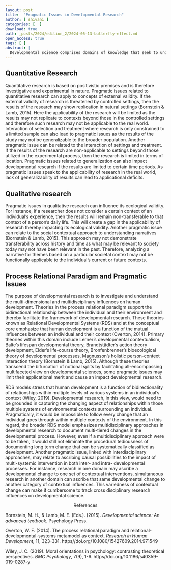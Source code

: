 ```yaml
---
layout: post
title:  "Pragmatic Issues in Developmental Research"
author: [ shivani ]
categories: [  ]
download: true
path: _posts/2024/edition_2/2024-05-13-butterfly-effect.md
open_access: true
tags: [ ]
abstract: |
  Developmental science comprises domains of knowledge that seek to understand and articulate inter- and intra- individual changes across the lifespan. As possibilities of seeking and knowing can vary, researchers, in context of a given data set, have often differed on the possibility of developmental occurrence. Initial concepts of development were based on mechanistic interpretations which separated phenomena as real and unreal. Contrary to the Cartesian notion, is the process relational paradigm which encompasses multiple ways and perspectives of understanding development (Bornstein & Lamb, 2015). Current developmental research comprises of quantitative, qualitative, and mixed method approaches to gain both observational and subjective understandings of theoretically based questions. The purpose of this paper is to highlight pragmatic issues related to aspects of developmental research and its implications on process relational paradigm. In context of this paper, pragmatic issues refer to concerns with generalizability, transferability, and subsequent applicability of developmental research in both quantitative, qualitative, and theoretical domains. 
---
```


## Quantitative Research         

Quantitative research is based on positivistic premises and is therefore investigative and experimental in nature. Pragmatic issues related to quantitative research can apply to concepts of external validity. If the external validity of research is threatened by controlled settings, then the results of the research may show replication in natural settings (Bornstein & Lamb, 2015). Here the applicability of the research will be limited as the results may not replicate to contexts beyond those in the controlled settings and therefore such research may not be applicable to the real world.  Interaction of selection and treatment where research is only constrained to a limited sample can also lead to pragmatic issues as the results of the study may not be generalizable to the broader population. Another pragmatic issue can be related to the interaction of settings and treatment. If the results of the research are non-applicable to settings beyond those utilized in the experimental process, then the research is limited in terms of location. Pragmatic issues related to generalization can also impact developmental research if the results are limited to certain time periods. As pragmatic issues speak to the applicability of research in the real world, lack of generalizability of results can lead to applicational deficits.

## Qualitative research

Pragmatic issues in qualitative research can influence its ecological validity. For instance, if a researcher does not consider a certain context of an individual’s experience, then the results will remain non-transferable to that context of a person’s daily life. This will create a gap in the applicability of research thereby impacting its ecological validity. Another pragmatic issue can relate to the social contextual approach to understanding narratives (Bornstein & Lamb, 2015). This approach may not demonstrate transferability across history and time as what may be relevant to society today may not have been relevant in the past. Therefore, analyzing a narrative for themes based on a particular societal context may not be functionally applicable to the individual’s current or future contexts.

## Process Relational Paradigm and Pragmatic Issues

The purpose of developmental research is to investigate and understand the multi-dimensional and multidisciplinary influences on human development. Theories in the process relational paradigm support the bidirectional relationship between the individual and their environment and thereby facilitate the framework of developmental research. These theories known as Relational Developmental Systems (RDS) and at the conceptual core emphasize that human development is a function of the mutual influences between an individual and their context (Overton, 2014). Primary theories within this domain include Lerner’s developmental contextualism, Balte’s lifespan developmental theory, Brandtstädter’s action theory development, Elder’s life-course theory, Bronfenbrenner’s bioecological theory of developmental processes, Magnusson’s holistic person-context interaction theory (Bornstein & Lamb, 2015). Although these theories transcend the bifurcation of notional splits by facilitating all-encompassing multifaceted view on developmental sciences, some pragmatic issues may limit their applicational merit and cause an impact developmental research.

RDS models stress that human development is a function of bidirectionality of relationships within multiple levels of various systems in an individual’s context (Wiley, 2019).  Developmental research, in this view, would need to be grounded in capturing the changing aspect of relationships within those multiple systems of environmental contexts surrounding an individual. Pragmatically, it would be impossible to follow every change that an individual goes through within multiple contexts of the environment. In this regard, the broader RDS model emphasizes multidisciplinary approaches in developmental research to document multi-tiered changes in the developmental process. However, even if a multidisciplinary approach were to be taken, it would still not eliminate the procedural tediousness of documenting long term change that can be systematically classified as development. Another pragmatic issue, linked with interdisciplinary approaches, may relate to ascribing causal possibilities to the impact of multi-systemic intervention in both inter- and intra- developmental processes. For instance, research in one domain may ascribe a developmental change to one set of contextual interventions, simultaneous research in another domain can ascribe that same developmental change to another category of contextual influences. This variedness of contextual change can make it cumbersome to track cross disciplinary research influences on developmental science.  

<center id="references">References</center> 

Bornstein, M. H., & Lamb, M. E. (Eds.). (2015). *Developmental science: An advanced textbook*. Psychology Press.

Overton, W. F. (2014). The process relational paradigm and relational-developmental-systems metamodel as context. *Research in Human Development*, 11, 323-331. https//doi.org/10.1080/15427609.2014.971549

Wiley, J. C. (2019). Moral orientations in psychology: contrasting theoretical perspectives. *BMC Psychology*, 7(9), 1-6. https//doi.org/10.1186/s40359-019-0287-y